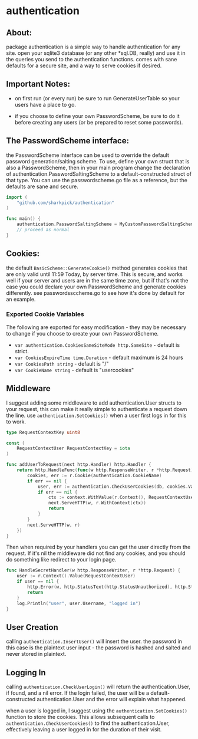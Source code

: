 # authentication

## About:
package authentication is a simple way to handle authentication for any site. open your sqlite3 database (or any other *sql.DB, really) and use it in the queries you send to the authentication functions. comes with sane defaults for a secure site, and a way to serve cookies if desired.

## Important Notes:
* on first run (or every run) be sure to run GenerateUserTable so your users have a place to go.

* if you choose to define your own PasswordScheme, be sure to do it before creating any users (or be prepared to reset some passwords). 

## The PasswordScheme interface:
the PasswordScheme interface can be used to override the default password generation/salting scheme. To use, define your own struct that is also a PasswordScheme, then in your main program change the declaration of authentication.PasswordSaltingScheme to a default-constructed struct of that type. You can use the passwordscheme.go file as a reference, but the defaults are sane and secure. 
```go
import (
    "github.com/sharkpick/authentication"
)

func main() {
    authentication.PasswordSaltingScheme = MyCustomPasswordSaltingScheme{}
    // proceed as normal
}
```

## Cookies:
the default `BasicScheme::GenerateCookie()` method generates cookies that are only valid until 11:59 Today, by server time. This is secure, and works well if your server and users are in the same time zone, but if that's not the case you could declare your own PasswordScheme and generate cookies differently. see passwordssccheme.go to see how it's done by default for an example.

### Exported Cookie Variables
The following are exported for easy modification - they may be necessary to change if you choose to create your own PasswordScheme.
* `var authentication.CookiesSameSiteMode http.SameSite` - default is strict.
* `var CookiesExpireTime time.Duration` - default maximum is 24 hours
* `var CookiesPath string` - default is "/"
* `var CookieName string` - default is "usercookies"

## Middleware
I suggest adding some middleware to add authentication.User structs to your request, this can make it really simple to authenticate a request down the line. use `authentication.SetCookies()` when a user first logs in for this to work.
```go
type RequestContextKey uint8

const (
    RequestContextUser RequestContextKey = iota
)

func addUserToRequest(next http.Handler) http.Handler {
    return http.HandleFunc(func(w http.ResponseWriter, r *http.Request) {
        cookies, err := r.Cookie(authentication.CookieName)
        if err == nil {
            user, err := authentication.CheckUserCookies(db, cookies.Value)
            if err == nil {
                ctx := context.WithValue(r.Context(), RequestContextUser, user)
                next.ServeHTTP(w, r.WithContext(ctx))
                return
            }
        }
        next.ServeHTTP(w, r)
    })
}
```
Then when required by your handlers you can get the user directly from the request. If it's nil the middleware did not find any cookies, and you should do something like redirect to your login page.
```go
func HandleSecretHandler(w http.ResponseWriter, r *http.Request) {
    user := r.Context().Value(RequestContextUser)
    if user == nil {
        http.Error(w, http.StatusText(http.StatusUnauthorized), http.StatusUnauthorized)
        return
    }
    log.Println("user", user.Username, "logged in")
}
```

## User Creation
calling `authentication.InsertUser()` will insert the user. the password in this case is the plaintext user input - the password is hashed and salted and never stored in plaintext.

## Logging In
calling `authentication.CheckUserLogin()` will return the authentication.User, if found, and a nil error. If the login failed, the user will be a default-constructed authentication.User and the error will explain what happened. 

when a user is logged in, I suggest using the `authentication.SetCookies()` function to store the cookies. This allows subsequent calls to `authentication.CheckUserCookies()` to find the authentication.User, effectively leaving a user logged in for the duration of their visit.